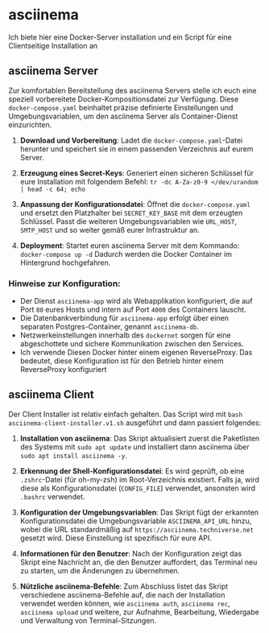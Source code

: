 # asciinema

Ich biete hier eine Docker-Server installation und ein Script für eine Clientseitige Installation an




## asciinema Server

Zur komfortablen Bereitstellung des asciinema Servers stelle ich euch eine speziell vorbereitete Docker-Kompositionsdatei zur Verfügung. Diese `docker-compose.yaml` beinhaltet präzise definierte Einstellungen und Umgebungsvariablen, um den asciinema Server als Container-Dienst einzurichten.


1. **Download und Vorbereitung**: Ladet die `docker-compose.yaml`-Datei herunter und speichert sie in einem passenden Verzeichnis auf eurem Server.

2. **Erzeugung eines Secret-Keys**: Generiert einen sicheren Schlüssel für eure Installation mit folgendem Befehl:
`tr -dc A-Za-z0-9 </dev/urandom | head -c 64; echo`

3. **Anpassung der Konfigurationsdatei**: Öffnet die `docker-compose.yaml` und ersetzt den Platzhalter bei `SECRET_KEY_BASE` mit dem erzeugten Schlüssel. Passt die weiteren Umgebungsvariablen wie `URL_HOST`, `SMTP_HOST` und so weiter gemäß eurer Infrastruktur an.

4. **Deployment**: Startet euren asciinema Server mit dem Kommando:
`docker-compose up -d`
Dadurch werden die Docker Container im Hintergrund hochgefahren.


### Hinweise zur Konfiguration:

-   Der Dienst `asciinema-app` wird als Webapplikation konfiguriert, die auf Port `80` eures Hosts und intern auf Port `4000` des Containers lauscht.
-   Die Datenbankverbindung für `asciinema-app` erfolgt über einen separaten Postgres-Container, genannt `asciinema-db`.
-   Netzwerkeinstellungen innerhalb des `dockernet` sorgen für eine abgeschottete und sichere Kommunikation zwischen den Services.
-   Ich verwende Diesen Docker hinter einem eigenen ReverseProxy. Das bedeutet, diese Konfiguration ist für den Betrieb hinter einem ReverseProxy konfiguriert




## asciinema Client

Der Client Installer ist relativ einfach gehalten.
Das Script wird mit `bash asciinema-client-installer.v1.sh` ausgeführt und dann passiert folgendes:


1.  **Installation von asciinema**: Das Skript aktualisiert zuerst die Paketlisten des Systems mit `sudo apt update` und installiert dann asciinema über `sudo apt install asciinema -y`.
    
2.  **Erkennung der Shell-Konfigurationsdatei**: Es wird geprüft, ob eine `.zshrc`-Datei (für oh-my-zsh) im Root-Verzeichnis existiert. Falls ja, wird diese als Konfigurationsdatei (`CONFIG_FILE`) verwendet, ansonsten wird `.bashrc` verwendet.
    
3.  **Konfiguration der Umgebungsvariablen**: Das Skript fügt der erkannten Konfigurationsdatei die Umgebungsvariable `ASCIINEMA_API_URL` hinzu, wobei die URL standardmäßig auf `https://asciinema.techniverse.net` gesetzt wird. Diese Einstellung ist spezifisch für eure API.
    
4.  **Informationen für den Benutzer**: Nach der Konfiguration zeigt das Skript eine Nachricht an, die den Benutzer auffordert, das Terminal neu zu starten, um die Änderungen zu übernehmen.
    
5.  **Nützliche asciinema-Befehle**: Zum Abschluss listet das Skript verschiedene asciinema-Befehle auf, die nach der Installation verwendet werden können, wie `asciinema auth`, `asciinema rec`, `asciinema upload` und weitere, zur Aufnahme, Bearbeitung, Wiedergabe und Verwaltung von Terminal-Sitzungen.
